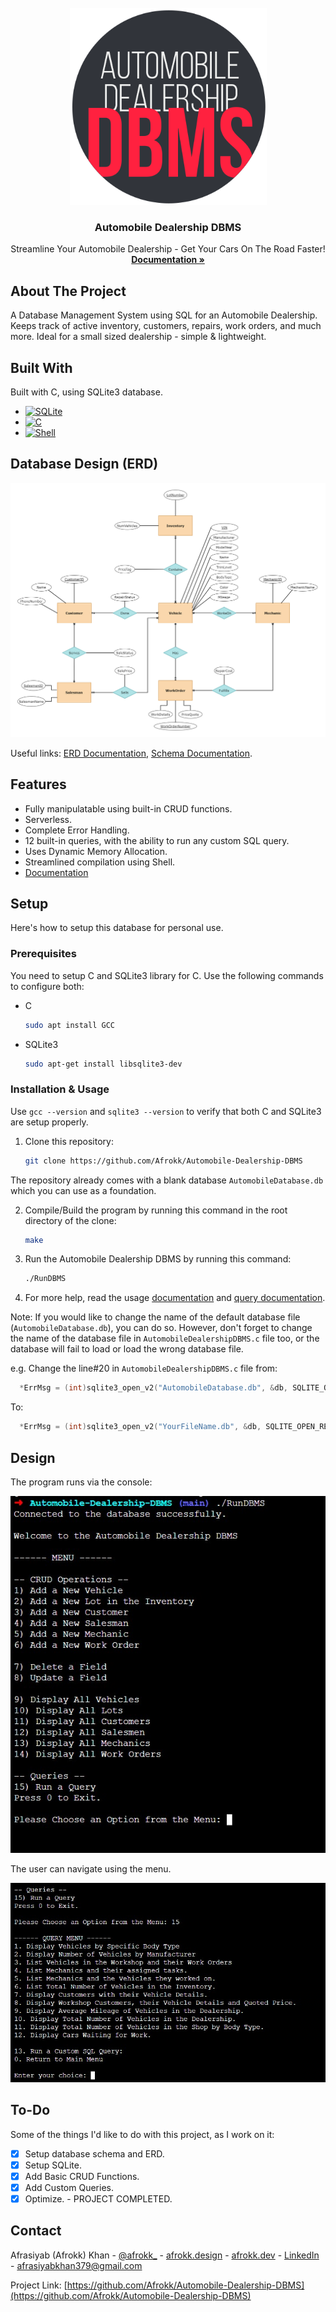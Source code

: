 <br />
<div align="center">
  <a href="https://github.com/Afrokk/Automobile-Dealership-DBMS">
    <img src="Assets/clip.png" alt="Logo" width="315" height="315">
  </a>

  <h3 align="center">Automobile Dealership DBMS</h3>

  <p align="center">
    Streamline Your Automobile Dealership - Get Your Cars On The Road Faster!
    <br />
    <a href="https://github.com/Afrokk/Automobile-Dealership-DBMS/blob/main/Documentation/Demo.pdf"><strong>Documentation »</strong></a>
    <br />
  </p>
</div>

## About The Project

A Database Management System using SQL for an Automobile Dealership. Keeps track of active inventory, customers, repairs, work orders, and much more. Ideal for a small sized dealership - simple & lightweight.

## Built With

Built with C, using SQLite3 database. 

* [![SQLite][SQLite.com]][SQLite-url]
* [![C][C.com]][C-url]
* [![Shell][Shell.com]][Shell-url]

## Database Design (ERD)
<p align="center">
  <img src="Assets/ERD.jpg" alt="ERD Diagram." width="600">
</p>

Useful links: [ERD Documentation](https://github.com/Afrokk/Automobile-Dealership-DBMS/blob/main/Documentation/ERDDocumentation.pdf), [Schema Documentation](https://github.com/Afrokk/Automobile-Dealership-DBMS/blob/main/Documentation/SchemaDocumentation.pdf).

## Features

* Fully manipulatable using built-in CRUD functions.
* Serverless. 
* Complete Error Handling.
* 12 built-in queries, with the ability to run any custom SQL query.
* Uses Dynamic Memory Allocation.
* Streamlined compilation using Shell.
* [Documentation](https://github.com/Afrokk/Automobile-Dealership-DBMS/tree/main/Documentation)

## Setup

Here's how to setup this database for personal use.

### Prerequisites

You need to setup C and SQLite3 library for C. Use the following commands to configure both:

* C
  ```sh
  sudo apt install GCC
* SQLite3
  ```sh
  sudo apt-get install libsqlite3-dev 

### Installation & Usage
Use `gcc --version` and `sqlite3 --version` to verify that both C and SQLite3 are setup properly.

1. Clone this repository:
   ```sh
   git clone https://github.com/Afrokk/Automobile-Dealership-DBMS
   ```

  The repository already comes with a blank database `AutomobileDatabase.db` which you can use as a foundation. 

2. Compile/Build the program by running this command in the root directory of the clone: 
    ```sh
    make
    ```
  
3. Run the Automobile Dealership DBMS by running this command:
    ```sh
    ./RunDBMS
    ```
4. For more help, read the usage [documentation](https://github.com/Afrokk/Automobile-Dealership-DBMS/blob/main/Documentation/Demo.pdf) and [query documentation](https://github.com/Afrokk/Automobile-Dealership-DBMS/blob/main/Documentation/QueryDocumentation.pdf).

Note: If you would like to change the name of the default database file (`AutomobileDatabase.db`), you can do so. However, don't forget to change the name of the database file in `AutomobileDealershipDBMS.c` file too, or the database will fail to load or load the wrong database file. 

e.g. Change the line#20 in `AutomobileDealershipDBMS.c` file from:
  ```c
    *ErrMsg = (int)sqlite3_open_v2("AutomobileDatabase.db", &db, SQLITE_OPEN_READWRITE, NULL) * sizeof(int);
  ```
  To:
  ```c
    *ErrMsg = (int)sqlite3_open_v2("YourFileName.db", &db, SQLITE_OPEN_READWRITE, NULL) * sizeof(int);
  ```

## Design
The program runs via the console:

<p align="center">
  <img src="Assets/Menu1.jpg">
</p>

The user can navigate using the menu. 

<p align="center">
  <img src="Assets/Menu2.jpg">
</p>

## To-Do
Some of the things I'd like to do with this project, as I work on it:

- [x] Setup database schema and ERD.
- [x] Setup SQLite.
- [x] Add Basic CRUD Functions.
- [x] Add Custom Queries.
- [x] Optimize. - PROJECT COMPLETED.

## Contact

Afrasiyab (Afrokk) Khan - [@afrokk_](https://www.instagram.com/afrokk_/) - [afrokk.design](https://afrokk.design/) - [afrokk.dev](https://afrokk.dev/) - [LinkedIn](https://www.linkedin.com/in/afrasiyab-k/) - afrasiyabkhan379@gmail.com

Project Link: [https://github.com/Afrokk/Automobile-Dealership-DBMS](https://github.com/Afrokk/Automobile-Dealership-DBMS)

[SQLite.com]: https://img.shields.io/badge/sqlite-%2307405e.svg?style=for-the-badge&logo=sqlite&logoColor=white
[SQLite-url]: https://www.sqlite.org/index.html
[C.com]: https://img.shields.io/badge/c-%2300599C.svg?style=for-the-badge&logo=c&logoColor=white
[C-url]: https://en.wikipedia.org/wiki/C_(programming_language)
[Shell.com]: https://img.shields.io/badge/shell_script-%23121011.svg?style=for-the-badge&logo=gnu-bash&logoColor=white
[Shell-url]: https://www.shellscript.sh/
